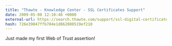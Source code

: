 ```yaml
---
title: "Thawte - Knowledge Center - SSL Certificates Support"
date: 2009-05-08 12:10:48 +0000
external-url: https://search.thawte.com/support/ssl-digital-certificates/index?page=content&id=AD196&actp=LIST&viewlocale=en_US
hash: 726e39047ffb784e1d862088519ef210
---
```


Just made my first Web of Trust assertion! 
